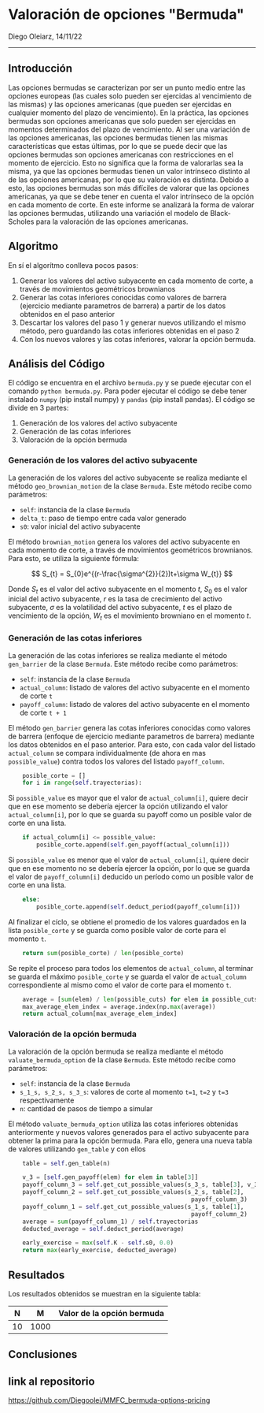 # Valoración de opciones "Bermuda"

Diego Oleiarz, 14/11/22

---

## Introducción

Las opciones bermudas se caracterizan por ser un punto medio entre las opciones europeas (las cuales solo pueden ser ejercidas al vencimiento de las mismas) y las opciones americanas (que pueden ser ejercidas en cualquier momento del plazo de vencimiento).
En la práctica, las opciones bermudas son opciones americanas que solo pueden ser ejercidas en momentos determinados del plazo de vencimiento.
Al ser una variación de las opciones americanas, las opciones bermudas tienen las mismas características que estas últimas, por lo que se puede decir que las opciones bermudas son opciones americanas con restricciones en el momento de ejercicio.
Esto no significa que la forma de valorarlas sea la misma, ya que las opciones bermudas tienen un valor intrínseco distinto al de las opciones americanas, por lo que su valoración es distinta.
Debido a esto, las opciones bermudas son más difíciles de valorar que las opciones americanas, ya que se debe tener en cuenta el valor intrínseco de la opción en cada momento de corte.
En este informe se analizará la forma de valorar las opciones bermudas, utilizando una variación el modelo de Black-Scholes para la valoración de las opciones americanas.

## Algoritmo

En sí el algorítmo conlleva pocos pasos:

1. Generar los valores del activo subyacente en cada momento de corte, a través de movimientos geométricos brownianos
2. Generar las cotas inferiores conocidas como valores de barrera (ejercicio mediante parametros de barrera) a partir de los datos obtenidos en el paso anterior
3. Descartar los valores del paso 1 y generar nuevos utilizando el mismo método, pero guardando las cotas inferiores obtenidas en el paso 2
4. Con los nuevos valores y las cotas inferiores, valorar la opción bermuda.

## Análisis del Código

El código se encuentra en el archivo `bermuda.py` y se puede ejecutar con el comando `python bermuda.py`.
Para poder ejecutar el código se debe tener instalado `numpy` (pip install numpy) y `pandas` (pip install pandas).
El código se divide en 3 partes:

1. Generación de los valores del activo subyacente
2. Generación de las cotas inferiores
3. Valoración de la opción bermuda

### Generación de los valores del activo subyacente

La generación de los valores del activo subyacente se realiza mediante el método `geo_brownian_motion` de la clase `Bermuda`. Este método recibe como parámetros:

* `self`: instancia de la clase `Bermuda`
* `delta_t`: paso de tiempo entre cada valor generado
* `s0`: valor inicial del activo subyacente

El método `brownian_motion` genera los valores del activo subyacente en cada momento de corte, a través de movimientos geométricos brownianos. Para esto, se utiliza la siguiente fórmula:

$$
S_{t} = S_{0}e^{(r-\frac{\sigma^{2}}{2})t+\sigma W_{t}}
$$

Donde $S_{t}$ es el valor del activo subyacente en el momento $t$, $S_{0}$ es el valor inicial del activo subyacente, $r$ es la tasa de crecimiento del activo subyacente, $\sigma$ es la volatilidad del activo subyacente, $t$ es el plazo de vencimiento de la opción, $W_{t}$ es el movimiento browniano en el momento $t$.

### Generación de las cotas inferiores

La generación de las cotas inferiores se realiza mediante el método `gen_barrier` de la clase `Bermuda`. Este método recibe como parámetros:

* `self`: instancia de la clase `Bermuda`
* `actual_column`: listado de valores del activo subyacente en el momento de corte `t`
* `payoff_column`: listado de valores del activo subyacente en el momento de corte `t + 1`

El método `gen_barrier` genera las cotas inferiores conocidas como valores de barrera (enfoque de ejercicio mediante parametros de barrera) mediante los datos obtenidos en el paso anterior. Para esto, con cada valor del listado `actual_column` se compara individualmente (de ahora en mas `possible_value`) contra todos los valores del listado `payoff_column`.

```python
    posible_corte = []
    for i in range(self.trayectorias):
```

Si `possible_value` es mayor que el valor de `actual_column[i]`, quiere decir que en ese momento se debería ejercer la opción utilizando el valor `actual_column[i]`, por lo que se guarda su payoff como un posible valor de corte en una lista.

```python
    if actual_column[i] <= possible_value:
        posible_corte.append(self.gen_payoff(actual_column[i]))
```

Si `possible_value` es menor que el valor de `actual_column[i]`, quiere decir que en ese momento no se debería ejercer la opción, por lo que se guarda el valor de `payoff_column[i]` deducido un período como un posible valor de corte en una lista.

```python
    else:
        posible_corte.append(self.deduct_period(payoff_column[i]))

```

Al finalizar el cíclo, se obtiene el promedio de los valores guardados en la lista `posible_corte` y se guarda como posible valor de corte para el momento `t`.

```python
    return sum(posible_corte) / len(posible_corte)
```

Se repite el proceso para todos los elementos de `actual_column`, al terminar se guarda el máximo `posible_corte` y se guarda el valor de `actual_column` correspondiente al mismo como el valor de corte para el momento `t`.
```python
    average = [sum(elem) / len(possible_cuts) for elem in possible_cuts]
    max_average_elem_index = average.index(np.max(average))
    return actual_column[max_average_elem_index]
```
### Valoración de la opción bermuda

La valoración de la opción bermuda se realiza mediante el método `valuate_bermuda_option` de la clase `Bermuda`. Este método recibe como parámetros:

* `self`: instancia de la clase `Bermuda`
* `s_1_s, s_2_s, s_3_s`: valores de corte al momento `t=1`, `t=2` y `t=3` respectivamente
* `n`: cantidad de pasos de tiempo a simular

El método `valuate_bermuda_option` utiliza las cotas inferiores obtenidas anteriormente y nuevos valores generados para el activo subyacente para obtener la prima para la opción bermuda.
Para ello, genera una nueva tabla de valores utilizando `gen_table` y con ellos 

```python
    table = self.gen_table(n)

    v_3 = [self.gen_payoff(elem) for elem in table[3]]
    payoff_column_3 = self.get_cut_possible_values(s_3_s, table[3], v_3)
    payoff_column_2 = self.get_cut_possible_values(s_2_s, table[2],
                                                    payoff_column_3)
    payoff_column_1 = self.get_cut_possible_values(s_1_s, table[1],
                                                    payoff_column_2)
    average = sum(payoff_column_1) / self.trayectorias
    deducted_average = self.deduct_period(average)

    early_exercise = max(self.K - self.s0, 0.0)
    return max(early_exercise, deducted_average)
```

## Resultados

Los resultados obtenidos se muestran en la siguiente tabla:

| N  | M    | Valor de la opción bermuda |
| -- | ---- | --------------------------- |
| 10 | 1000 |                             |

## Conclusiones

## link al repositorio

https://github.com/Diegoolei/MMFC_bermuda-options-pricing
